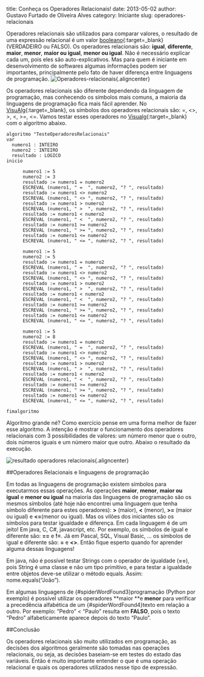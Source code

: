 title: Conheça os Operadores Relacionais!
date: 2013-05-02
author: Gustavo Furtado de Oliveira Alves
category: Iniciante
slug: operadores-relacionais

Operadores relacionais são utilizados para comparar valores, o resultado
de uma expressão relacional é um valor
[booleano](http://www.dicasdeprogramacao.com.br/tipos-de-dados-primitivos/ "Conheça os tipos de dados básicos em programação!"){:target=\_blank} (VERDADEIRO
ou FALSO). Os operadores relacionais são: **igual**, **diferente**,
**maior**, **menor**, **maior ou igual**, **menor ou igual**. Não é
necessário explicar cada um, pois eles são auto-explicativos. Mas para
quem é iniciante em desenvolvimento de softwares algumas informações
podem ser importantes, principalmente pelo fato de haver diferença entre
linguagens de
programação.
![Operadores-relacionais](/images/operadores-relacionais/Operadores-relacionais.jpg){.aligncenter}

Os operadores relacionais são diferente dependendo da linguagem de
programação, mas conhecendo os símbolos mais comuns, a maioria da
linguagens de programação fica mais fácil aprender. No
[VisuAlg](http://www.dicasdeprogramacao.com.br/linguagem-de-programacao-para-iniciantes/ "Quer aprender programação? Saiba qual a melhor linguagem!"){:target=\_blank},
os símbolos dos operadores relacionais são: =, &lt;&gt;, &gt;, &lt;,
&gt;=, &lt;=. Vamos testar esses operadores no
[Visualg](http://www.dicasdeprogramacao.com.br/linguagem-de-programacao-para-iniciantes/ "Quer aprender programação? Saiba qual a melhor linguagem!"){:target=\_blank}
com
o algoritmo abaixo.

```
algoritmo "TesteOperadoresRelacionais"
var
  numero1 : INTEIRO
  numero2 : INTEIRO
  resultado : LOGICO
inicio

      numero1 := 5
      numero2 := 3
      resultado := numero1 = numero2
      ESCREVAL (numero1, " =  ", numero2, "? ", resultado)
      resultado := numero1 <> numero2
      ESCREVAL (numero1, " <> ", numero2, "? ", resultado)
      resultado := numero1 > numero2
      ESCREVAL (numero1, " >  ", numero2, "? ", resultado)
      resultado := numero1 < numero2
      ESCREVAL (numero1, " <  ", numero2, "? ", resultado)
      resultado := numero1 >= numero2
      ESCREVAL (numero1, " >= ", numero2, "? ", resultado)
      resultado := numero1 <= numero2
      ESCREVAL (numero1, " <= ", numero2, "? ", resultado)

      numero1 := 5
      numero2 := 5
      resultado := numero1 = numero2
      ESCREVAL (numero1, " =  ", numero2, "? ", resultado)
      resultado := numero1 <> numero2
      ESCREVAL (numero1, " <> ", numero2, "? ", resultado)
      resultado := numero1 > numero2
      ESCREVAL (numero1, " >  ", numero2, "? ", resultado)
      resultado := numero1 < numero2
      ESCREVAL (numero1, " <  ", numero2, "? ", resultado)
      resultado := numero1 >= numero2
      ESCREVAL (numero1, " >= ", numero2, "? ", resultado)
      resultado := numero1 <= numero2
      ESCREVAL (numero1, " <= ", numero2, "? ", resultado)

      numero1 := 5
      numero2 := 8
      resultado := numero1 = numero2
      ESCREVAL (numero1, " =  ", numero2, "? ", resultado)
      resultado := numero1 <> numero2
      ESCREVAL (numero1, " <> ", numero2, "? ", resultado)
      resultado := numero1 > numero2
      ESCREVAL (numero1, " >  ", numero2, "? ", resultado)
      resultado := numero1 < numero2
      ESCREVAL (numero1, " <  ", numero2, "? ", resultado)
      resultado := numero1 >= numero2
      ESCREVAL (numero1, " >= ", numero2, "? ", resultado)
      resultado := numero1 <= numero2
      ESCREVAL (numero1, " <= ", numero2, "? ", resultado)

fimalgoritmo
```

Algoritmo grande né? Como exercício pense em uma forma melhor de fazer
esse algoritmo. A intenção é mostrar o funcionamento dos operadores
relacionais com 3 possibilidades de valores: um número menor que o
outro, dois números iguais e um número maior que outro. Abaixo o
resultado da execução.

![resultado operadores
relacionais](/images/operadores-relacionais/resultado-operadores-relacionais.png){.aligncenter}

##Operadores Relacionais e linguagens de programação

Em todas as linguagens de programação existem símbolos para executarmos
essas operações. As operações **maior**, **menor**, **maior ou
igual** e **menor ou igual** na maioria das linguagens de programação
são os mesmos símbolos (até hoje não encontrei uma linguagem que tenha
símbolo diferente para estes
operadores): **&gt;** (maior), **&lt;** (menor), **&gt;=** (maior ou
igual) e **&lt;=**(menor ou igual). Mas os vilões dos iniciantes são os
símbolos para testar igualdade e diferença. Em cada linguagem é de um
jeito! Em java, C, C\#, javascript, etc. Por exemplo,
os símbolos de igual e diferente são: **==** e **!=**. Já em Pascal,
SQL, Visual Basic, ... os símbolos de igual e diferente
são: **=** e **&lt;&gt;**. Então fique esperto quando for aprender
alguma dessas linguagens!

Em java, não é possível testar Strings com o operador de igualdade
(**==**), pois String é uma classe e não um tipo primitivo, e para
testar a igualdade entre objetos deve-se utilizar o método equals.
Assim: nome.equals(“João”).

Em algumas linguagens de [](){#spiderWordFound3}programação (Python por
exemplo) é possível utilizar os operadores **maior **e **menor** para
verificar a precedência alfabética de um [](){#spiderWordFound4}texto em
relação a outro. Por exemplo: ”Pedro” &lt; “Paulo” resulta em **FALSO**,
pois o texto “Pedro” alfabeticamente aparece depois do texto “Paulo”.

##Conclusão

Os operadores relacionais são muito utilizados em programação, as
decisões dos algoritmos geralmente são tomadas nas operações
relacionais, ou seja, as decisões baseiam-se em testes do estado das
variáveis. Então é muito importante entender o que é uma operação
relacional e quais os operadores utilizados nesse tipo de expressão.
